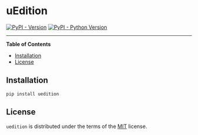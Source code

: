 # uEdition

[![PyPI - Version](https://img.shields.io/pypi/v/uedition.svg)](https://pypi.org/project/uedition)
[![PyPI - Python Version](https://img.shields.io/pypi/pyversions/uedition.svg)](https://pypi.org/project/uedition)

-----

**Table of Contents**

- [Installation](#installation)
- [License](#license)

## Installation

```console
pip install uedition
```

## License

`uedition` is distributed under the terms of the [MIT](https://spdx.org/licenses/MIT.html) license.
